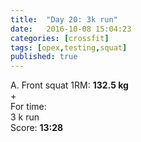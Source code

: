 ```yaml
---
title:  "Day 20: 3k run"
date:   2016-10-08 15:04:23
categories: [crossfit]
tags: [opex,testing,squat]
published: true
---
```

A. Front squat 1RM: **132.5 kg**  
+  
For time:  
3 k run  
Score: **13:28**

